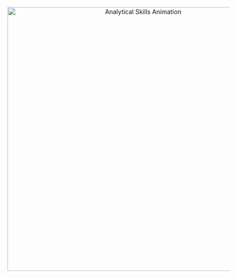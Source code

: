 <p align="center">
  <img src="https://raw.githubusercontent.com/Badkoby/Badkoby/main/analytical-bar-chart.svg" alt="Analytical Skills Animation" width="600"/>
</p>
